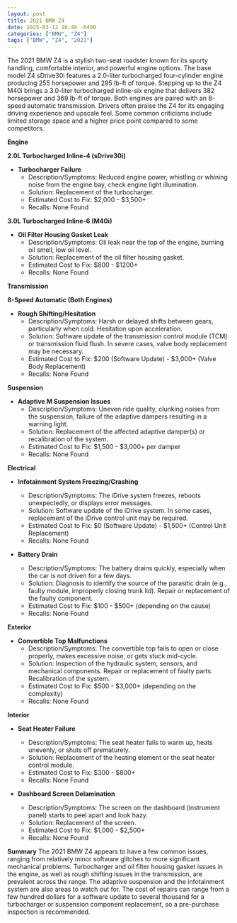 ```yaml
---
layout: post
title: 2021 BMW Z4
date: 2025-03-12 16:48 -0400
categories: ["BMW", "Z4"]
tags: ["BMW", "Z4", "2021"]
---
```

The 2021 BMW Z4 is a stylish two-seat roadster known for its sporty handling, comfortable interior, and powerful engine options. The base model Z4 sDrive30i features a 2.0-liter turbocharged four-cylinder engine producing 255 horsepower and 295 lb-ft of torque. Stepping up to the Z4 M40i brings a 3.0-liter turbocharged inline-six engine that delivers 382 horsepower and 369 lb-ft of torque. Both engines are paired with an 8-speed automatic transmission. Drivers often praise the Z4 for its engaging driving experience and upscale feel. Some common criticisms include limited storage space and a higher price point compared to some competitors.

**Engine**

**2.0L Turbocharged Inline-4 (sDrive30i)**

*   **Turbocharger Failure**
    *   Description/Symptoms: Reduced engine power, whistling or whining noise from the engine bay, check engine light illumination.
    *   Solution: Replacement of the turbocharger.
    *   Estimated Cost to Fix: $2,000 - $3,500+
    *   Recalls: None Found

**3.0L Turbocharged Inline-6 (M40i)**

* **Oil Filter Housing Gasket Leak**
    * Description/Symptoms: Oil leak near the top of the engine, burning oil smell, low oil level.
    * Solution: Replacement of the oil filter housing gasket.
    * Estimated Cost to Fix: $800 - $1200+
    * Recalls: None Found

**Transmission**

**8-Speed Automatic (Both Engines)**

*   **Rough Shifting/Hesitation**
    *   Description/Symptoms: Harsh or delayed shifts between gears, particularly when cold. Hesitation upon acceleration.
    *   Solution: Software update of the transmission control module (TCM) or transmission fluid flush. In severe cases, valve body replacement may be necessary.
    *   Estimated Cost to Fix: $200 (Software Update) - $3,000+ (Valve Body Replacement)
    *   Recalls: None Found

**Suspension**

*   **Adaptive M Suspension Issues**
    *   Description/Symptoms: Uneven ride quality, clunking noises from the suspension, failure of the adaptive dampers resulting in a warning light.
    *   Solution: Replacement of the affected adaptive damper(s) or recalibration of the system.
    *   Estimated Cost to Fix: $1,500 - $3,000+ per damper
    *   Recalls: None Found

**Electrical**

*   **Infotainment System Freezing/Crashing**
    *   Description/Symptoms: The iDrive system freezes, reboots unexpectedly, or displays error messages.
    *   Solution: Software update of the iDrive system. In some cases, replacement of the iDrive control unit may be required.
    *   Estimated Cost to Fix: $0 (Software Update) - $1,500+ (Control Unit Replacement)
    *   Recalls: None Found

*   **Battery Drain**
    *   Description/Symptoms: The battery drains quickly, especially when the car is not driven for a few days.
    *   Solution: Diagnosis to identify the source of the parasitic drain (e.g., faulty module, improperly closing trunk lid). Repair or replacement of the faulty component.
    *   Estimated Cost to Fix: $100 - $500+ (depending on the cause)
    *   Recalls: None Found

**Exterior**

*   **Convertible Top Malfunctions**
    *   Description/Symptoms: The convertible top fails to open or close properly, makes excessive noise, or gets stuck mid-cycle.
    *   Solution: Inspection of the hydraulic system, sensors, and mechanical components. Repair or replacement of faulty parts. Recalibration of the system.
    *   Estimated Cost to Fix: $500 - $3,000+ (depending on the complexity)
    *   Recalls: None Found

**Interior**

*   **Seat Heater Failure**
    *   Description/Symptoms: The seat heater fails to warm up, heats unevenly, or shuts off prematurely.
    *   Solution: Replacement of the heating element or the seat heater control module.
    *   Estimated Cost to Fix: $300 - $800+
    *   Recalls: None Found

*   **Dashboard Screen Delamination**
    *   Description/Symptoms: The screen on the dashboard (instrument panel) starts to peel apart and look hazy.
    *   Solution: Replacement of the screen.
    *   Estimated Cost to Fix: $1,000 - $2,500+
    *   Recalls: None Found

**Summary**
The 2021 BMW Z4 appears to have a few common issues, ranging from relatively minor software glitches to more significant mechanical problems. Turbocharger and oil filter housing gasket issues in the engine, as well as rough shifting issues in the transmission, are prevalent across the range. The adaptive suspension and the infotainment system are also areas to watch out for. The cost of repairs can range from a few hundred dollars for a software update to several thousand for a turbocharger or suspension component replacement, so a pre-purchase inspection is recommended.

